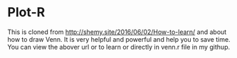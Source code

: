 # Plot-R
This is cloned from http://shemy.site/2016/06/02/How-to-learn/ and about how to draw Venn.
It is very helpful and powerful and help you to save time.
You can view the abover url or to learn or directly in venn.r file in my githup.
